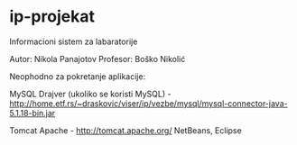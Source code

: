 # ip-projekat
Informacioni sistem za labaratorije

Autor: Nikola Panajotov
Profesor: Boško Nikolić

Neophodno za pokretanje aplikacije:


MySQL Drajver (ukoliko se koristi MySQL) - http://home.etf.rs/~draskovic/viser/ip/vezbe/mysql/mysql-connector-java-5.1.18-bin.jar


Tomcat Apache - http://tomcat.apache.org/
NetBeans, Eclipse 

